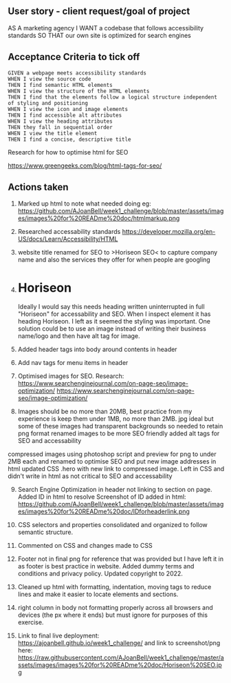 ## User story - client request/goal of project

AS A marketing agency
I WANT a codebase that follows accessibility standards
SO THAT our own site is optimized for search engines

## Acceptance Criteria to tick off

```
GIVEN a webpage meets accessibility standards
WHEN I view the source code
THEN I find semantic HTML elements
WHEN I view the structure of the HTML elements
THEN I find that the elements follow a logical structure independent of styling and positioning
WHEN I view the icon and image elements
THEN I find accessible alt attributes
WHEN I view the heading attributes
THEN they fall in sequential order
WHEN I view the title element
THEN I find a concise, descriptive title
```
Research for how to optimise html for SEO

https://www.greengeeks.com/blog/html-tags-for-seo/

## Actions taken

1. Marked up html to note what needed doing eg: https://github.com/AJoanBell/week1_challenge/blob/master/assets/images/images%20for%20READme%20doc/htmlmarkup.png

2. Researched accessability standards https://developer.mozilla.org/en-US/docs/Learn/Accessibility/HTML

3. website title <website/> renamed for SEO to >Horiseon SEO< to capture company name and also the services they offer for when people are googling

4. <h1>Hori<span class="seo">seo</span>n</h1> Ideally I would say this needs heading written uninterrupted in full "Horiseon" for accessability and SEO. When I inspect element it has heading Horiseon. I left as it seemed the styling was important. One solution could be to use an image instead of writing their business name/logo and then have alt tag for image.

5. Added header tags into body around contents in header

6. Add nav tags for menu items in header

7. Optimised images for SEO. 
Research: https://www.searchenginejournal.com/on-page-seo/image-optimization/
https://www.searchenginejournal.com/on-page-seo/image-optimization/

8. Images should be no more than 20MB, best practice from my experience is keep them under 1MB, no more than 2MB. jpg ideal but some of these images had transparent backgrounds so needed to retain png format
renamed images to be more SEO friendly
added alt tags for SEO and accessability

compressed images using photoshop script and preview for png to under 2MB each and renamed to optimise SEO and put new image addresses in html
updated CSS .hero with new link to compressed image. Left in CSS and didn't write in html as not critical to SEO and accessability

9. Search Engine Optimization in header not linking to section on page. Added ID in html to resolve
Screenshot of ID added in html: https://github.com/AJoanBell/week1_challenge/blob/master/assets/images/images%20for%20READme%20doc/IDforheaderlink.png

10. CSS selectors and properties consolidated and organized to follow semantic structure.

11. Commented on CSS and changes made to CSS

12. Footer not in final png for reference that was provided but I have left it in as footer is best practice in website. Added dummy terms and conditions and privacy policy. Updated copyright to 2022.

13. Cleaned up html with formatting, indentation, moving tags to reduce lines and make it easier to locate elements and sections.

14. right column in body not formatting properly across all browsers and devices (the px where it ends) but must ignore for purposes of this exercise.

15. Link to final live deployment: https://ajoanbell.github.io/week1_challenge/ and link to screenshot/png here: https://raw.githubusercontent.com/AJoanBell/week1_challenge/master/assets/images/images%20for%20READme%20doc/Horiseon%20SEO.jpg
